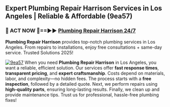 ## Expert Plumbing Repair Harrison Services in Los Angeles | Reliable & Affordable (9ea57)  

<h3>🚿 ACT NOW 🌟==►► <a href="https://tinyurl.com/2ne6vx2x" rel="nofollow">Plumbing Repair Harrison 24/7</a></h3>

**Plumbing Repair Harrison** provides top-notch plumbing services in Los Angeles. From repairs to installations, enjoy free consultations + same-day service. Trusted Solutions 2025!

[![9ea57](https://i.imgur.com/4PFF4AK.jpeg)](https://tinyurl.com/2ne6vx2x)
When you need **Plumbing Repair Harrison** in Los Angeles, you want a reliable, efficient solution. Our services offer **fast response times**, **transparent pricing**, and **expert craftsmanship**. Costs depend on materials, labor, and complexity—no hidden fees. The process starts with a **free inspection**, followed by a detailed quote. Next, we perform repairs using **high-quality parts**, ensuring long-lasting results. Finally, we clean up and provide maintenance tips. Trust us for professional, hassle-free plumbing fixes!